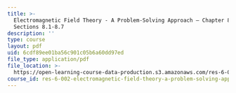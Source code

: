 ```yaml
---
title: >-
  Electromagnetic Field Theory - A Problem-Solving Approach – Chapter 8:
  Sections 8.1-8.7
description: ''
type: course
layout: pdf
uid: 6cdf89ee01ba56c901c05b6a60dd97ed
file_type: application/pdf
file_location: >-
  https://open-learning-course-data-production.s3.amazonaws.com/res-6-002-electromagnetic-field-theory-a-problem-solving-approach-spring-2008/6cdf89ee01ba56c901c05b6a60dd97ed_MITRES_6_002S08_chp08_text.pdf
course_id: res-6-002-electromagnetic-field-theory-a-problem-solving-approach-spring-2008
---
```

